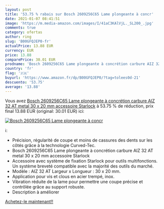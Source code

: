 ```yaml
---
layout: post
title: '53.75 % rabais sur Bosch 2609256C65 Lame plongeante à concr'
date: 2021-01-07 08:41:51
image: 'https://m.media-amazon.com/images/I/41aC3KAlVjL._SL200_.jpg'
comments: true
category: ofertas
author: ring
slug: 'B00GFQJEP0-fr'
actualPrice: 13.88 EUR
currency: EUR
price: 13.88
comparePrice: 30.01 EUR
prodname: 'Bosch 2609256C65 Lame plongeante à concrétion carbure AIZ 32 AT metal 30 x 20 mm accessoire Starlock'
country: 'fr'
flag: '🇫🇷'
buyurl: 'https://www.amazon.fr/dp/B00GFQJEP0/?tag=tolees0d-21'
descuento: '53.75'
average: '13.88'
---
```


Vous avez [Bosch 2609256C65 Lame plongeante à concrétion carbure AIZ 32 AT metal 30 x 20 mm accessoire Starlock](https://www.amazon.fr/dp/B00GFQJEP0/?tag=tolees0d-21)  à  53.75 % de réduction, prix final  13.88 EUR (original: 30.01 EUR) ici:

[![Bosch 2609256C65 Lame plongeante à concr](https://m.media-amazon.com/images/I/41aC3KAlVjL._SL200_.jpg)](https://www.amazon.fr/dp/B00GFQJEP0/?tag=tolees0d-21)

ℹ️:

- Précision, régularité de coupe et moins de cassures des dents sur les côtés grâce à la technologie Curved-Tec.
- Bosch 2609256C65 Lame plongeante à concrétion carbure AIZ 32 AT metal 30 x 20 mm accessoire Starlock
- Accessoire avec système de fixation Starlock pour outils multifonctions. Un système breveté compatible avec la majorité des outils du marché.
- Modèle : AIZ 32 AT Largeur x Longueur : 30 x 20 mm.
- Application pour vis et clous en acier trempé, inox.
- Vibration réduite de la lame pour permettre une coupe précise et contrôlée grâce au support robuste.
- Description à améliorer

[Achetez-le maintenant!!](https://www.amazon.fr/dp/B00GFQJEP0/?tag=tolees0d-21)
